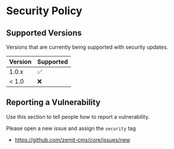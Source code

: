 # Security Policy

## Supported Versions

Versions that are currently being supported with security updates.

| Version | Supported          |
| ------- | ------------------ |
| 1.0.x   | :white_check_mark: |
| < 1.0   | :x:                |

## Reporting a Vulnerability

Use this section to tell people how to report a vulnerability.

Please open a new issue and assign the `security` tag
- https://github.com/zemit-cms/core/issues/new
